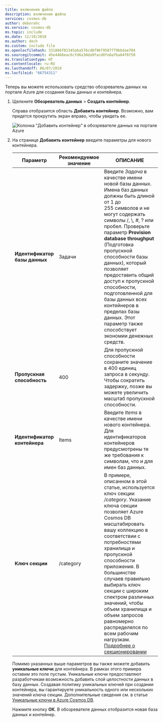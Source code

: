 ```yaml
---
title: включение файла
description: включение файла
services: cosmos-db
author: deborahc
ms.service: cosmos-db
ms.topic: include
ms.date: 11/19/2018
ms.author: dech
ms.custom: include file
ms.openlocfilehash: 331886f01345aba576cd8f96f95077f9bbdae704
ms.sourcegitcommit: 45e4466eac6cfd6a30da9facd8fe6afba64f6f50
ms.translationtype: HT
ms.contentlocale: ru-RU
ms.lasthandoff: 06/07/2019
ms.locfileid: "66754311"
---
```

Теперь вы можете использовать средство обозреватель данных на портале Azure для создания базы данных и контейнера. 

1. Щелкните **Обозреватель данных** > **Создать контейнер**. 
    
    Справа отобразится область **Добавить контейнер**. Возможно, вам придется прокрутить экран вправо, чтобы увидеть ее.

    ![Колонка "Добавить контейнер" в обозревателе данных на портале Azure](./media/cosmos-db-create-collection/azure-cosmos-db-new-collection-preview.png)

2. На странице **Добавить контейнер** введите параметры для нового контейнера.

    |Параметр|Рекомендуемое значение|ОПИСАНИЕ
    |---|---|---|
    |**Идентификатор базы данных**|Задачи|Введите *Задача* в качестве имени новой базы данных. Имена баз данных должны быть длиной от 1 до 255 символов и не могут содержать символы /, \\, #, ? или пробел. Проверьте параметр **Provision database throughput** (Подготовка пропускной способности базы данных), который позволяет предоставить общий доступ к пропускной способности, подготовленной для базы данных всех контейнеров в пределах базы данных. Этот параметр также способствует экономии денежных средств. |
    |**Пропускная способность**|400|Для пропускной способности сохраните значение в 400 единиц запроса в секунду. Чтобы сократить задержку, позже вы можете увеличить масштаб пропускной способности.| 
    |**Идентификатор контейнера**|Items|Введите *Items* в качестве имени нового контейнера. Для идентификаторов контейнеров предусмотрены те же требования к символам, что и для имен баз данных.|
    |**Ключ секции**| /category| В примере, описанном в этой статье, используется ключ секции */category*. Указание ключа секции позволяет Azure Cosmos DB масштабировать вашу коллекцию в соответствии с потребностями хранилища и пропускной способности приложения. В большинстве случаев правильно выбирать ключ секции с широким спектром различных значений, чтобы объем хранилища и объем запросов равномерно распределялся по всем рабочим нагрузкам. [Подробнее о секционировании](../articles/cosmos-db/partitioning-overview.md)|
    
    Помимо указанных выше параметров вы также можете добавить **уникальные ключи** для контейнера. В рамках этого примера оставим это поле пустым. Уникальные ключи предоставляют разработчикам возможность добавить слой целостности данных в базу данных. Создавая политику уникальных ключей при создании контейнера, вы гарантируете уникальность одного или нескольких значений ключа секции. Дополнительные сведения см. в статье [Уникальные ключи в Azure Cosmos DB](../articles/cosmos-db/unique-keys.md).
    
    Нажмите кнопку **ОК**. В обозревателе данных отобразится новая база данных и контейнер.


